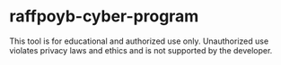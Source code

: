 # raffpoyb-cyber-program
This tool is for educational and authorized use only. Unauthorized use violates privacy laws and ethics and is not supported by the developer.
